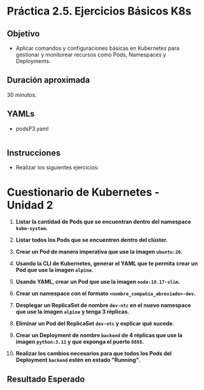 # Práctica 2.5. Ejercicios Básicos K8s

## Objetivo
- Aplicar comandos y configuraciones básicas en Kubernetes para gestionar y monitorear recursos como Pods, Namespaces y Deployments.


## Duración aproximada
30 minutos.

## YAMLs

- podsP3.yaml

```yaml
```

## Instrucciones

- Realizar los siguientes ejercicios:

# Cuestionario de Kubernetes - Unidad 2

1. **Listar la cantidad de Pods que se encuentran dentro del namespace `kube-system`.**

2. **Listar todos los Pods que se encuentren dentro del clúster.**

3. **Crear un Pod de manera imperativa que use la imagen `ubuntu:20`.**

4. **Usando la CLI de Kubernetes, generar el YAML que te permita crear un Pod que use la imagen `alpine`.**

5. **Usando YAML, crear un Pod que use la imagen `node:18.17-slim`.**

6. **Crear un namespace con el formato `<nombre_compañía_abreviado>-dev`.**

7. **Desplegar un ReplicaSet de nombre `dev-ntc` en el nuevo namespace que use la imagen `alpine` y tenga 3 réplicas.**

8. **Eliminar un Pod del ReplicaSet `dev-ntc` y explicar qué sucede.**

9. **Crear un Deployment de nombre `backend` de 4 réplicas que use la imagen `python:3.11` y que exponga el puerto `8888`.**

10. **Realizar los cambios necesarios para que todos los Pods del Deployment `backend` estén en estado "Running".**


## Resultado Esperado
